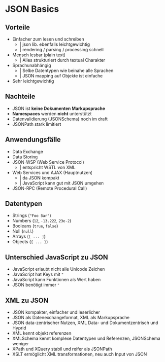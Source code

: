 # JSON Basics

## Vorteile
* Einfacher zum lesen und schreiben
  - | json lib. ebenfalls leichtgewichtig
  - | rendering / parsing / processing schnell
* Mensch lesbar (plain text)
  - | Alles strukturiert durch textual Charakter
* Sprachunabhängig
  - | Selbe Datentypen wie beinahe alle Sprachen
  - | JSON mapping auf Objekte ist einfache
* Sehr leichtgewichtig

## Nachteile

* JSON ist **keine Dokumenten Markupsprache**
* **Namespaces** werden **nicht** unterstützt
* Datenvalidierung (JSONSchema) noch im draft
* JSONPath stark limitiert

## Anwendungsfälle
* Data Exchange
* Data Storing
* JSON-WSP (Web Service Protocol)
  - | entspricht WSTL von XML
* Web Services und AJAX (Hauptnutzen)
  - | da JSON kompakt
  - | JavaScript kann gut mit JSON umgehen
* JSON-RPC (Remote Procedural Call)

## Datentypen
* Strings (`"Foo Bar"`)
* Numbers (`12`, `-13.222`, `23e-2`)
* Booleans (`true`, `false`)
* Null (`null`)
* Arrays (`[ ... ]`)
* Objects (`{ ... }`)

## Unterschied JavaScript zu JSON

* JavaScript erlaubt nicht alle Unicode Zeichen
* JavaScript hat Keys mit `"`
* JavaScript kann Funktionen als Wert haben
* JSON benötigt immer `"`

## XML zu JSON

* JSON kompakter, einfacher und leserlicher
* JSON als Datenexchangeformat, XML als Markupsprache
* JSON data-zentrischer Nutzen, XML Data- und Dokumentzentrisch und Hyprid
* XML kennt objekt referenzen
* XMLSchema kennt komplexe Datentypen und Referenzen, JSONSchema weniger
* XPath und XQuery stabil und reifer als JSONPath
* XSLT ermöglicht XML transformationen, neu auch Input von JSON
